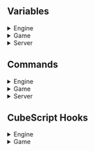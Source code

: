 ## Variables

<details>
  <summary>Engine</summary>
  
| Variable       | Type           | Min | Default | Max | Description |
| ---------------| ---------------|-----|---------|-----|-------------|
| allfaces       | Integer        | 0   | 0       | 1   | Allows texturing commands to apply the new texture to all the sides of the selected geometry.
| avatarfov      | Integer        | 10  | 40      | 100 | Field of view of the first person weapon.

</details>

<details>
  <summary>Game</summary>
  
| Variable            | Type               | Min | Default | Max         | Description |
| --------------------|--------------------|-----|---------|-------------|-------------|
| aidebug             | Integer            | 0   | 0       | 6           |
| aiforcegun          | Integer            | -1  | -1      | Max weapons |
| allycrosshair       | Persistent Integer | 0   | 1       | 1
| animoverride        | Integer            |-1   | 0       | Max animations
| autoauth            | Persistent integer | 0   | 1       | 1
| autoswitch          | Persistent integer | 0   | 1       | 1
| blood               | Persistent integer | 0   | 1       | 1
| chatsound           | Persistent integer | 0   | 1       | 1
| deadpush            | Persistent integer | 1   | 2       | 20
| deathfromabove      | Persistent integer | 0   | 1       | 1
| dropwaypoints       | Integer            | 0   | 1       | 1
| footstepssound      | Persistent integer | 0   | 1       | 1
| forceplayermodels   | Persistent integer | 0   | 0       | 1
| gore                | Persistent integer | 0   | 1       | 1
| goreeffect          | Persistent integer | N/A | N/A     | N/A
| hidedead            | Persistent integer | 0   | 0       | 1
| highlightscore      | Persistent integer | 0   | 1       | 1
| hitcrosshair        | Persistent integer | 0   | 400     | 1000
| hitsound            | Persistent integer | 0   | 0       | 2
| hudgun              | Persistent integer | 0   | 1       | 1
| hudgunsway          | Persistent integer | 0   | 1       | 1
| itemtrans           | Persistent integer | 0   | 1       | 1
| killsound           | Persistent integer | 0   | 1       | 2
| maxradarscale       | Persistent integer | 0   | 1024    | 10000
| minimapalpha        | Persistent float   | 0   | 1       | 1
| minradarscale       | Persistent integer | 0   | 384     | 10000
| muzzleflash         | Persistent integer | 0   | 1       | 1
| playercolor         | Persistent integer | 0   | 4       | Max colors
| playercolorblue     | Persistent integer | 0   | 0       | Max blue colors
| playercolorred      | Persistent integer | 0   | 0       | Max red colors
| playermodel         | Persistent integer | 0   | 0       | Max player models
| playersearch        | Persistent integer | 0   | 3       | 10
| playheadshotsound   | Persistent integer | 0   | 1       | 2
| radarteammates      | Persistent integer | 0   | 1       | 1
| ragdoll             | Persistent integer | 0   | 1       | 1
| ragdollfade         | Persistent integer | 0   | 400     | 5000
| ragdollmillis       | Persistent integer | 0   | 10000   | 300000
| regensound          | Persistent integer | 0   | 1       | 1
| showclientnum       | Persistent integer | 0   | 1       | 1
| showconnecting      | Persistent integer | 0   | 1       | 1
| showmodeinfo        | Persistent integer | 0   | 1       | 1
| showping            | Persistent integer | 0   | 1       | 1
| showpj              | Persistent integer | 0   | 1       | 1
| showservinfo        | Persistent integer | 0   | 1       | 1
| showspectators      | Persistent integer | 0   | 1       | 1
| showwaypoints       | Persistent integer | 0   | 1       | 1
| showwaypointsradius | Persistent integer | 0   | 200     | 10000
| smoothdist          | Persistent integer | 0   | 32      | 64
| smoothmove          | Persistent integer | 0   | 75      | 100
| specmode            | Integer            | 0   | 0       | 2
| swayrollfactor      | Floating point     | 1   | 3       | 30
| swayside            | Floating point     | 0   | 0.06f   | 1
| swaystep            | Floating point     | 1   | 39.2f   | 1
| swayup              | Floating point     | -1  | 0.11f   | 1
| teamcolortext       | Persistent integer | 0   | 1       | 1
| teleteam            | Integer            | 0   | 1       | 1
| testanims           | Integer            | 0   | 0       | 1
| testpitch           | Integer            | -90 | 0       | 90
  
</details>

<details>
  <summary>Server</summary>

| Variable             | Type                 | Min | Default             | Max        | Description|
| ---------------------|----------------------|-----|---------------------|------------|------------|
| adminpass            | String               | N/A | N/A                 | N/A        | Allows you to gain administrator privileges by `/setmaster password_here`.
| autorecorddemo       | Integer              | 0   | 0                   | 1          | Whether or not to enable server-side demo recording automatically for every match (0 = always, 1 = when requested).
| botnames             | String               | N/A | N/A                 | N/A        | Generates a list of the bot names used in a server.
| ctftkpenalty         | Integer              | 0   | 1                   | 1          | Whether or not teamkilling the flag runner in CTF should disallow the teamkiller from picking up the flag.
| demodir              | Persistent string    | N/A | N/A                 | N/A        | Sets the directory to which demos are saved.
| lockmaprotation      | Integer              | N/A | N/A                 | N/A        | Whether or not to allow players to vote on maps not in the rotation (0 = any vote, 1 = master votes only, 2 = administrator votes only).
| mastername           | String               | N/A | master.tesseract.gg | N/A        | Sets the master server address.
| masterport           | Integer              | 1   | 41999               | 0xFFFF     | Sets the master server port.
| maxclients           | Integer              | 0   | 8                   | 128        | Max players a server can accept.
| maxdupclients        | Integer              | 0   | 0                   | 128        | Maximum number of duplicate clients allowed on a server.
| maxdemos             | Integer              | 0   | 5                   | 25         | Max demos a server can store.
| maxdemosize          | Integer              | 0   | 16                  | 31         | Max size of a demo.
| modifiedmapspectator | Integer              | 0   | 1                   | 2          | Whether or not to automatically spectate players who are playing on a modified version of the current map.
| overtime             | Integer              | 0   | 1                   | 1          | Whether or not overtime is enabled for matches.
| persistteams         | Integer              | 0   | 1                   | 1          | Whether or not teams should persist across matches and avoid autobalancing.
| publicserver         | Integer              | 0   | 1                   | 2          | Level of freedom in the server: when set to 0, allows `/setmaster 1` and locked/private modes. When set to 1, can only gain master by `/auth` or administrator privileges, and does not allow locked/private modes. When set to 2, allows `/setmaster 1` but disallows private modes.
| restrictdemos        | Integer              | 0   | 1                   | 1          | Controls whether administrator privileges are necessary to record a demo.
| restrictgamespeed    | Integer              | 0   | 1                   | 1          | Controls whether master privileges are necessary to change game speed.
| restrictpausegame    | Integer              | 0   | 1                   | 1          | Controls whether master privileges are necessary to pause the current game.
| serverauth           | String               | N/A | N/A                 | N/A        | Domain to use for local authkeys to the server so people can authenticate by `/auth domain_here`; the string must not be empty and should be unique to your server.
| serverbotbalance     | Integer              | 0   | 1                   | 1          | Enables automatic team balancing for bots if 1 and disables it if 0. Only privileged or local players can use this command.
| serverbotlimit       | Integer              | 0   | 8                   | 32         | Max number of bots a server can accept.
| serverip             | String               | N/A | N/A                 | N/A        | Sets the server IP.
| servermotd           | String               | N/A | N/A                 | N/A        | Optional console message to send to players on connect.
| servername           | String               | N/A | N/A                 | N/A        | Name of the server which is primarily displayed on the server browser. In Tesseract this variable is `serverdesc`.
| serverpass           | String               | N/A | N/A                 | N/A        | Optional password required to connect to the server.
| serverport           | Integer              | 0   | 4200                | 0xFFFF     | Specifies the port the server we are hosting should bind/listen to.
| serveruprate         | Integer              | 0   | 0                   | 2147483647 |
| spectatorchat        | Integer              | 0   | 0                   | 1          | Whether or not chat messages sent by spectators should be visible to players. When 0, spectators are allowed to chat with players (default); when 1, spectators are only allowed to chat with other spectators.
| updatemaster         | Integer              | 0   | 1                   | 1          | Toggles whether or not the server should report to the master server.

</details>

## Commands

<details>
  <summary>Engine</summary>
  Coming soon™
</details>

<details>
  <summary>Game</summary>

| Command                 | Arguments  | Description
| ------------------------|------------|---------------------
| allowthirdperson        | N/A        | Command that returns a boolean value: 1 if `thirdperson` is allowed, 0 if not.
| auth                    |
| authkey                 |
| authkick                |
| botadd                  | 1          | Adds a bot with a random player model and name and the skill specified by the first argument.
| botbalance              |
| botdel                  | N/A        | Kicks the most recent bot that was added.
| botlimit                |            |
| checkmaps               |            |
| clearbans               | N/A        | Clears every ban that has been issued. Bans are automatically cleared when a server is empty.
| cleardemos              | N/A        | Clears all demos saved in a server.
| clearwaypoints          | N/A        | Clears all waypoints without needing to reload a map.
| clearwpcache            |            | Clears waypoints cache.
| cycleweapon             |            |
| dauth                   |            |
| dauthkick               |            |
| delselwaypoints         | N/A        | Clears waypoints inside grid selection.
| dropflag                | N/A        | Drops the flag we are holding in CTF modes.
| follow                  | N/A        |
| gamespeed               |            |
| genauthkey              |            |
| getaccuracy             |            |
| getclientammo           |            |
| getclientcolor          |            |
| getclientcolorname      |            |
| getclientdeaths         |            |
| getclientfrags          |            |
| getclienthealth         |            |
| getclientmaxhealth      |            |
| getclientmodel          |            |
| getclientname           |            |
| getclientnum            |            |
| getclientpowerup        |            |
| getclientpowerupmillis  |            |
| getclientprivilege      |            |
| getclientscore          |            |
| getclientshield         |            |
| getclientteam           |            |
| getclientweapon         |            |
| getdeaths               |            |
| getdemo                 |            |
| getflags                |            |
| getfollow               |            |
| getfrags                |            |
| getkillfeedactor        |            |
| getkillfeedcrit         |            |
| getkillfeedtarget       |            |
| getkillfeedweap         |            |
| getmap                  | N/A        | Downloads the map that is available on the server if it has been sent with `sendmap`. Only used in the map editor.
| getmastermode           |            |
| getmastermodename       |            |
| getmode                 |            |
| getmodename             |            |
| getmodeprettyname       |            |
| getmutators             |            |
| getmutdesc              |            |
| getname                 |            |
| getnextmode             |            |
| getnextmutators         |            |
| getplayercolor          |            |
| getscorelimit           |            |
| getservauth             |            |
| getservdesc             |            |
| getteam                 |            |
| getteamname             |            |
| getteamscore            |            |
| gettotaldamage          |            |
| gettotalshots           |            |
| getweapon               |            |
| goto                    |            |
| gotosel                 |            |
| hasauthkey              |            |
| hashpwd                 |            |
| ignore                  |            |
| intermission            | N/A        | Returns a boolean value: 1 if the game has ended (intermission), 0 if not.
| isadmin                 |            |
| isai                    |            |
| isauth                  |            |
| isdead                  |            |
| isignored               |            |
| islagged                |            |
| ismaster                |            |
| isspectator             |            |
| kick                    |            |
| listclients             |            |
| listdemos               |            |
| loadwaypoints           |            |
| loopscoreboard          |            |
| map                     |            |
| mastermode              |            |
| melee                   |            |
| mode                    |            |
| movewaypoints           |            |
| mutator                 |            |
| mute                    |            |
| name                    |            |
| nextfollow              |            |
| nextweapon              |            |
| numscoreboard           |            |
| paused                  |            |
| pausegame               |            |
| prettygamespeed         |            |
| primary                 | N/A        | Fires the primary fire of the selected weapon. In other Cube games, this command is usually replaced with `shoot`. If used when dead, the player is also respawned.
| recorddemo              |            |
| refreshscoreboard       |            |
| registertip             |            |
| respawn                 | N/A        | Respawns our client if the spawn delay has expired.
| sauth                   |            |
| sauthkick               |            |
| saveauthkeys            |            |
| savewaypoints           |            |
| say                     |            |
| sayteam                 |            |
| scoreboardhighlight     |            |
| scoreboardmap           |            |
| scoreboardmode          |            |
| scoreboardmultiplayer   |            |
| scoreboardping          |            |
| scoreboardpj            |            |
| scoreboardservinfo      |            |
| scoreboardshowclientnum |            |
| scoreboardshowfrags     |            |
| scoreboardstatus        |            |
| scoreboardtime          |            |
| secondary               | N/A        | Fires the secondary fire of the selected weapon. If used when dead, the player is also respawned.
| sendmap                 | N/A        | Sends the map to the server so that it can be downloaded with `getmap`.
| servcmd                 |            |
| servinfoicon            |            |
| servinfomastermode      |            |
| servinfomastermodename  |            |
| servinfomode            |            |
| servinfomodename        |            |
| servinfotime            |            |
| setmaster               |            |
| setteam                 |            |
| setweapon               |            |
| spectating              | N/A        | Returns a boolean value: 1 if our client is spectating, 0 if not.
| spectator               |            |
| stopdemo                |            |
| suicide                 | N/A        | Immediately kills our player.
| taunt                   | N/A        | Plays the current character's taunt animation and voice line if available.
| team                    |            |
| timeremaining           |            |
| unignore                |            |
| unmute                  |            |
| useitem                 |            |
| weapon                  |            |
| whisper                 |            |

</details>

<details>
  <summary>Server</summary>

| Command           | Arguments  | Description
| ------------------|------------|---------------------
| adduser           | 4          |
| clearipbans       | N/A        | Forgets about all of the issued IP bans.
| clearusers        | N/A        |
| ipban             | 1          | Issues an IP ban.
| maprotation       | 4          | Defines server's map rotation.
| maprotationreset  | N/A        | Resets map rotation in a server.
| startlistenserver | N/A        | Starts a listen server from within a running game client.
| stoplistenserver  | N/A        | Stops a listen server from within a running game client.
| teamkillkick      | 3          | Specifies the gamemode in which the teamkill limit is used, the maximum number of teamkills a player is allowed to commit and the duration of teamkill auto-kicks.
| teamkillkickreset | N/A        | Removes automatic kicks triggered by an excessive amount of teamkills (specified with `teamkillkick`).

</details>

## CubeScript Hooks

<details>
  <summary>Engine</summary>
  
| Hook              | Event                                                                                              
| ------------------|----------------------------------------------------------------------------------------------------|
| resetgl           | Triggers when we apply settings changes and we need to reset OpenGL.                               |
| resetshaders      | Triggers when we apply settings changes and we need to reset the shaders.                          |
| resetsound        | Triggers when we apply settings changes and we need to reset audio.                                |

</details>

<details>
  <summary>Game</summary>
  
| Hook              | Event                                                                                              
| ------------------|----------------------------------------------------------------------------------------------------|
| on_connect        | Triggers every time our client successfully connects to a server, being it local or not.           |
| on_death          | Triggers each time our client dies.                                                                |
| on_disconnect     | Triggers every time our client disconnects from a server, being it local or not.                   |
| on_edittoggle     | Triggers when we enter edit mode (originally `edittoggled`).                                       |
| on_intermission   | Triggers when a game ends and intermission starts (originally `intermission`).                     |
| on_kill           | Triggers when our client kills another.                                                            |
| on_killfeed       | Triggers each time a player dies.                                                                  |
| on_mainmenutoggle | Triggers when the main menu is opened (usually by pressing "ESC") (originally `mainmenutoggled`).  |
| on_mapstart       | Triggers when a map has finished loading (originally `mapstart`).                                  |
| on_spawn          | Triggers when our client spawns.                                                                   |
| on_suicide        | Triggers each time we kill our own player.                                                         |
| on_teamkill       | Triggers each time we kill an ally.                                                                |

</details>
